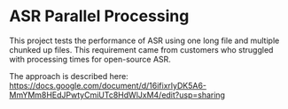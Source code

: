 # ASR Parallel Processing

This project tests the performance of ASR using one long file and multiple chunked up files. This requirement came from customers who struggled with processing times for open-source ASR.

The approach is described here: https://docs.google.com/document/d/16ifixrlyDK5A6-MmYMm8HEdJPwtyCmiUTc8HdWlJxM4/edit?usp=sharing